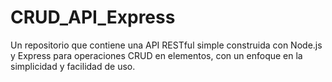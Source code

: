# CRUD_API_Express
Un repositorio que contiene una API RESTful simple construida con Node.js y Express para operaciones CRUD en elementos, con un enfoque en la simplicidad y facilidad de uso.
